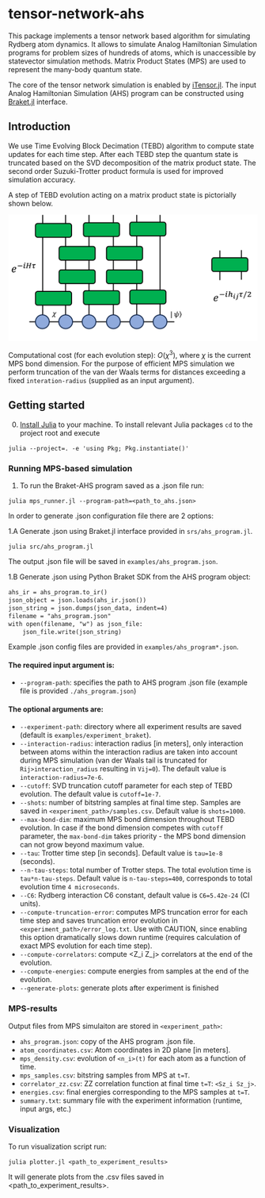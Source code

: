 # tensor-network-ahs

This package implements a tensor network based algorithm for simulating Rydberg atom dynamics.
It allows to simulate Analog Hamiltonian Simulation programs for problem sizes of hundreds of atoms, which is unaccessible by statevector simulation methods.
Matrix Product States (MPS) are used to represent the many-body quantum state.

The core of the tensor network simulation is enabled by [iTensor.jl](https://github.com/ITensor/ITensors.jl). The input Analog Hamiltonian Simulation (AHS) program can be constructed using [Braket.jl](https://github.com/amazon-braket/Braket.jl) interface.

## Introduction

We use Time Evolving Block Decimation (TEBD) algorithm to compute state updates for each time step.
After each TEBD step the quantum state is truncated based on the SVD decomposition of the matrix product state. 
The second order Suzuki-Trotter product formula is used for improved simulation accuracy.

A step of TEBD evolution acting on a matrix product state is pictorially shown below.

![Alt text](assets/tebd.png)

Computational cost (for each evolution step): $O(χ^3)$, where $χ$ is the current MPS bond dimension.
For the purpose of efficient MPS simulation we perform truncation of the van der Waals terms for distances exceeding a fixed `interation-radius` (supplied as an input argument).
 

## Getting started

0. [Install Julia](https://julialang.org/downloads/) to your machine. To install relevant Julia packages `cd` to the project root and execute
```
julia --project=. -e 'using Pkg; Pkg.instantiate()'
```

### Running MPS-based simulation
1. To run the Braket-AHS program saved as a .json file run:
```
julia mps_runner.jl --program-path=<path_to_ahs.json>
```

In order to generate .json configuration file there are 2 options:

1.A Generate .json using Braket.jl interface provided in `srs/ahs_program.jl`.
```
julia src/ahs_program.jl
```
The output .json file will be saved in `examples/ahs_program.json`.

1.B Generate .json using Python Braket SDK from the AHS program object:
```
ahs_ir = ahs_program.to_ir()
json_object = json.loads(ahs_ir.json())
json_string = json.dumps(json_data, indent=4) 
filename = "ahs_program.json"
with open(filename, "w") as json_file:
    json_file.write(json_string)
```

Example .json config files are provided in `examples/ahs_program*.json`.

#### The required input argument is: 
* `--program-path`: specifies the path to AHS program .json file (example file is provided `./ahs_program.json`)

#### The optional arguments are:
* `--experiment-path`: directory where all experiment results are saved (default is `examples/experiment_braket`). 
* `--interaction-radius`: interaction radius [in meters], only interaction between atoms within the interaction radius are taken into account during MPS simulation (van der Waals tail is truncated for `Rij>interaction_radius` resulting in `Vij=0`). The default value is `interaction-radius=7e-6`.
* `--cutoff`: SVD truncation cutoff parameter for each step of TEBD evolution. The default value is `cutoff=1e-7`.
* `--shots`: number of bitstring samples at final time step. Samples are saved in `<experiment_path>/samples.csv`. Default value is `shots=1000`.
* `--max-bond-dim`: maximum MPS bond dimension throughout TEBD evolution. In case if the bond dimension competes with `cutoff` parameter, the `max-bond-dim` takes priority - the MPS bond dimension can not grow beyond maximum value.
* `--tau`: Trotter time step [in seconds]. Default value is `tau=1e-8` (seconds). 
* `--n-tau-steps`: total number of Trotter steps. The total evolution time is `tau*n-tau-steps`. Default value is `n-tau-steps=400`, corresponds to total evolution time `4 microseconds`.
* `--C6`: Rydberg interaction C6 constant, default value is `C6=5.42e-24` (CI units).
* `--compute-truncation-error`: computes MPS truncation error for each time step and saves truncation error evolution in `<experiment_path>/error_log.txt`. Use with CAUTION, since enabling this option dramatically slows down runtime (requires calculation of exact MPS evolution for each time step).
* `--compute-correlators`: compute <Z_i Z_j> correlators at the end of the evolution.
* `--compute-energies`: compute energies from samples at the end of the evolution. 
* `--generate-plots`: generate plots after experiment is finished


### MPS-results

Output files from MPS simulaiton are stored in `<experiment_path>`:
* `ahs_program.json`: copy of the AHS program .json file.
* `atom_coordinates.csv`: Atom coordinates in 2D plane [in meters].
* `mps_density.csv`: evolution of `<n_i>(t)` for each atom as a function of time.
* `mps_samples.csv`: bitstring samples from MPS at `t=T`.
* `correlator_zz.csv`: ZZ correlation function at final time `t=T`: `<Sz_i Sz_j>`.
* `energies.csv`: final energies corresponding to the MPS samples at `t=T`. 
* `summary.txt`: summary file with the experiment information (runtime, input args, etc.)

### Visualization

To run visualization script run:
```
julia plotter.jl <path_to_experiment_results>
```
It will generate plots from the .csv files saved in <path_to_experiment_results>.